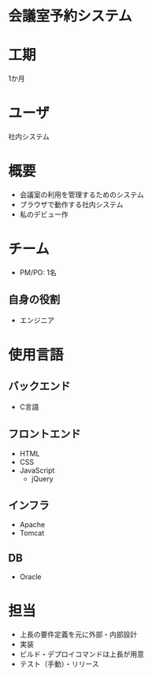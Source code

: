 
会議室予約システム
=========

# 工期
  
1か月
# ユーザ
  
社内システム
# 概要

- 会議室の利用を管理するためのシステム
- ブラウザで動作する社内システム
- 私のデビュー作

# チーム

- PM/PO: 1名

## 自身の役割

- エンジニア

# 使用言語

## バックエンド

- C言語

## フロントエンド

- HTML
- CSS
- JavaScript
    - jQuery

## インフラ

- Apache
- Tomcat

## DB

- Oracle

# 担当

- 上長の要件定義を元に外部・内部設計
- 実装
- ビルド・デプロイコマンドは上長が用意
- テスト（手動）・リリース
